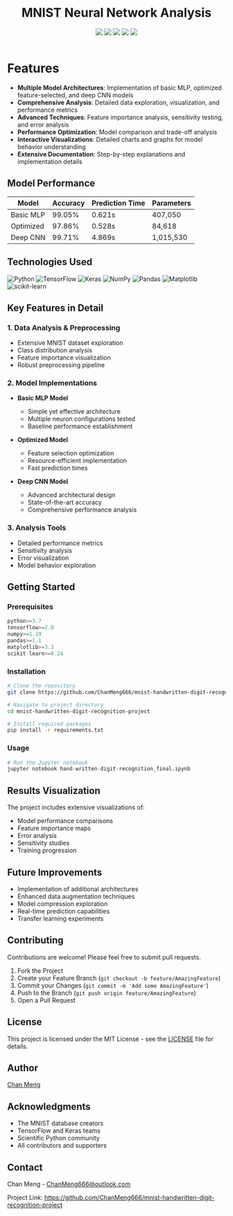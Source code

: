 <div align="center">
 <h1>MNIST Neural Network Analysis</h1>
 <img src="https://img.shields.io/badge/Python-3.7+-blue.svg?style=flat&logo=python&logoColor=white"/>
 <img src="https://img.shields.io/badge/TensorFlow-2.0+-orange.svg?style=flat&logo=tensorflow&logoColor=white"/>
 <img src="https://img.shields.io/badge/Keras-red.svg?style=flat&logo=keras&logoColor=white"/>
 <img src="https://img.shields.io/badge/License-MIT-green.svg?style=flat"/>
 <img src="https://img.shields.io/badge/Contributions-Welcome-brightgreen.svg?style=flat"/>
</div>


<br/>

# Features
- **Multiple Model Architectures**: Implementation of basic MLP, optimized feature-selected, and deep CNN models
- **Comprehensive Analysis**: Detailed data exploration, visualization, and performance metrics
- **Advanced Techniques**: Feature importance analysis, sensitivity testing, and error analysis
- **Performance Optimization**: Model comparison and trade-off analysis
- **Interactive Visualizations**: Detailed charts and graphs for model behavior understanding
- **Extensive Documentation**: Step-by-step explanations and implementation details

## Model Performance
| Model     | Accuracy | Prediction Time | Parameters |
| --------- | -------- | --------------- | ---------- |
| Basic MLP | 99.05%   | 0.621s          | 407,050    |
| Optimized | 97.86%   | 0.528s          | 84,618     |
| Deep CNN  | 99.71%   | 4.869s          | 1,015,530  |

## Technologies Used
![Python](https://img.shields.io/badge/python-%233776AB.svg?style=for-the-badge&logo=python&logoColor=white)
![TensorFlow](https://img.shields.io/badge/tensorflow-%23FF6F00.svg?style=for-the-badge&logo=tensorflow&logoColor=white)
![Keras](https://img.shields.io/badge/keras-%23D00000.svg?style=for-the-badge&logo=keras&logoColor=white)
![NumPy](https://img.shields.io/badge/numpy-%23013243.svg?style=for-the-badge&logo=numpy&logoColor=white)
![Pandas](https://img.shields.io/badge/pandas-%23150458.svg?style=for-the-badge&logo=pandas&logoColor=white)
![Matplotlib](https://img.shields.io/badge/Matplotlib-%23ffffff.svg?style=for-the-badge&logo=Matplotlib&logoColor=black)
![scikit-learn](https://img.shields.io/badge/scikit--learn-%23F7931E.svg?style=for-the-badge&logo=scikit-learn&logoColor=white)

## Key Features in Detail

### 1. Data Analysis & Preprocessing
- Extensive MNIST dataset exploration
- Class distribution analysis 
- Feature importance visualization
- Robust preprocessing pipeline

### 2. Model Implementations
- **Basic MLP Model**
  - Simple yet effective architecture
  - Multiple neuron configurations tested
  - Baseline performance establishment
  
- **Optimized Model**
  - Feature selection optimization
  - Resource-efficient implementation
  - Fast prediction times
  
- **Deep CNN Model**
  - Advanced architectural design
  - State-of-the-art accuracy
  - Comprehensive performance analysis

### 3. Analysis Tools
- Detailed performance metrics
- Sensitivity analysis
- Error visualization
- Model behavior exploration

## Getting Started

### Prerequisites
```python
python>=3.7
tensorflow>=2.0
numpy>=1.19
pandas>=1.1
matplotlib>=3.3
scikit-learn>=0.24
```

### Installation
```bash
# Clone the repository
git clone https://github.com/ChanMeng666/mnist-handwritten-digit-recognition-project.git

# Navigate to project directory
cd mnist-handwritten-digit-recognition-project

# Install required packages
pip install -r requirements.txt
```

### Usage
```python
# Run the Jupyter notebook
jupyter notebook hand-written-digit-recognition_final.ipynb
```

## Results Visualization
The project includes extensive visualizations of:
- Model performance comparisons
- Feature importance maps
- Error analysis
- Sensitivity studies
- Training progression

## Future Improvements
- Implementation of additional architectures
- Enhanced data augmentation techniques
- Model compression exploration
- Real-time prediction capabilities
- Transfer learning experiments

## Contributing
Contributions are welcome! Please feel free to submit pull requests.

1. Fork the Project
2. Create your Feature Branch (`git checkout -b feature/AmazingFeature`)
3. Commit your Changes (`git commit -m 'Add some AmazingFeature'`)
4. Push to the Branch (`git push origin feature/AmazingFeature`)
5. Open a Pull Request

## License
This project is licensed under the MIT License - see the [LICENSE](LICENSE) file for details.

## Author
[Chan Meng](https://github.com/ChanMeng666)

## Acknowledgments
- The MNIST database creators
- TensorFlow and Keras teams
- Scientific Python community
- All contributors and supporters

## Contact
Chan Meng - ChanMeng666@outlook.com

Project Link: https://github.com/ChanMeng666/mnist-handwritten-digit-recognition-project
